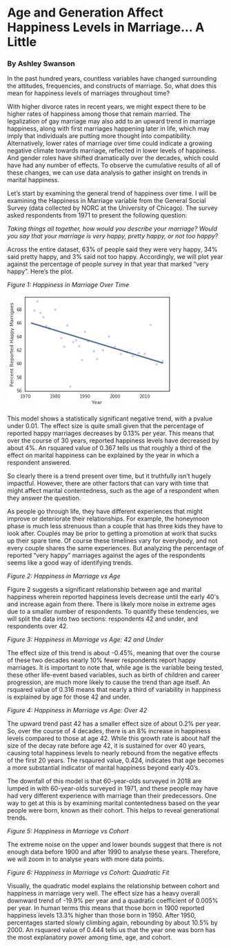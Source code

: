 # Age and Generation Affect Happiness Levels in Marriage… A Little 

### By Ashley Swanson


In the past hundred years, countless variables have changed surrounding the attitudes, frequencies, and constructs of marriage. So, what does this mean for happiness levels of marriages throughout time? 

With higher divorce rates in recent years, we might expect there to be higher rates of happiness among those that remain married. The legalization of gay marriage may also add to an upward trend in marriage happiness, along with first marriages happening later in life, which may imply that individuals are putting more thought into compatibility. Alternatively, lower rates of marriage over time could indicate a growing negative climate towards marriage, reflected in lower levels of happiness. And gender roles have shifted dramatically over the decades, which could have had any number of effects. To observe the cumulative results of all of these changes, we can use data analysis to gather insight on trends in marital happiness. 

Let’s start by examining the general trend of happiness over time. I will be examining the Happiness in Marriage variable from the General Social Survey (data collected by NORC at the University of Chicago). The survey asked respondents from 1971 to present the following question:

_Taking things all together, how would you describe your marriage? Would you say that your marriage is very happy, pretty happy, or not too happy?_

Across the entire dataset, 63% of people said they were very happy, 34% said pretty happy, and 3% said not too happy. Accordingly, we will plot year against the percentage of people survey in that year that marked “very happy”. Here’s the plot.

_Figure 1: Happiness in Marriage Over Time_

![Minion](https://github.com/ASHSWAN1999/ThinkStats2/blob/master/project1/fig1.png)


This model shows a statistically significant negative trend, with a pvalue under 0.01. The effect size is quite small given that the percentage of reported happy marriages decreases by 0.13% per year. This means that over the course of 30 years, reported happiness levels have decreased by about 4%. An rsquared value of 0.367 tells us that roughly a third of the effect on marital happiness can be explained by the year in which a respondent answered.  

So clearly there is a trend present over time, but it truthfully isn’t hugely impactful. However, there are other factors that can vary with time that might affect marital contentedness, such as the age of a respondent when they answer the question. 

As people go through life, they have different experiences that might improve or deteriorate their relationships. For example, the honeymoon phase is much less strenuous than a couple that has three kids they have to look after. Couples may be prior to getting a promotion at work that sucks up their spare time. Of course these timelines vary for everybody, and not every couple shares the same experiences. But analyzing the percentage of reported “very happy” marriages against the ages of the respondents seems like a good way of identifying trends. 

_Figure 2: Happiness in Marriage vs Age_


Figure 2 suggests a significant relationship between age and marital happiness wherein reported happiness levels decrease until the early 40's and increase again from there. There is likely more noise in extreme ages due to a smaller number of respondents. To quantify these tendencies, we will split the data into two sections: respondents 42 and under, and respondents over 42. 

_Figure 3: Happiness in Marriage vs Age: 42 and Under_


The effect size of this trend is about -0.45%, meaning that over the course of these two decades nearly 10% fewer respondents report happy marriages. It is important to note that, while age is the variable being tested, these other life-event based variables, such as birth of children and career progression, are much more likely to cause the trend than age itself. An rsquared value of 0.316 means that nearly a third of variability in happiness is explained by age for those 42 and under. 

_Figure 4: Happiness in Marriage vs Age: Over 42_


The upward trend past 42 has a smaller effect size of about 0.2% per year. So, over the course of 4 decades, there is an 8% increase in happiness levels compared to those at age 42. While this growth rate is about half the size of the decay rate before age 42, it is sustained for over 40 years, causing total happiness levels to nearly rebound from the negative effects of the first 20 years. The rsqaured value, 0.424, indicates that age becomes a more substantial indicator of marital happiness beyond early 40’s.

The downfall of this model is that 60-year-olds surveyed in 2018 are lumped in with 60-year-olds surveyed in 1971, and these people may have had very different experience with marriage than their predecessors. One way to get at this is by examining marital contentedness based on the year people were born, known as their cohort. This helps to reveal generational trends. 

_Figure 5: Happiness in Marriage vs Cohort_


The extreme noise on the upper and lower bounds suggest that there is not enough data before 1900 and after 1990 to analyse these years. Therefore, we will zoom in to analyse years with more data points.

_Figure 6: Happiness in Marriage vs Cohort: Quadratic Fit_


Visually, the quadratic model explains the relationship between cohort and happiness in marriage very well. The effect size has a heavy overall downward trend of -19.9% per year and a quadratic coefficient of 0.005% per year. In human terms this means that those born in 1900 reported happiness levels 13.3% higher than those born in 1950. After 1950, percentages started slowly climbing again, rebounding by about 10.5% by 2000. An rsquared value of 0.444 tells us that the year one was born has the most explanatory power among time, age, and cohort.
